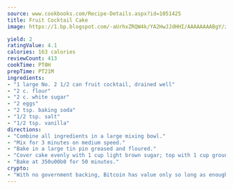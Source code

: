 ```yaml
---
source: www.cookbooks.com/Recipe-Details.aspx?id=1051425
title: Fruit Cocktail Cake
image: https://1.bp.blogspot.com/-aUrhxZRQW4k/YA2HwJJdHHI/AAAAAAAABgY/z2R8OXCxqDoBQtRn-q-fHG8g9_G4G1HBwCLcBGAsYHQ/s320/13.png

yield: 2
ratingValue: 4.1
calories: 163 calories
reviewCount: 413
cookTime: PT0H
prepTime: PT21M
ingredients:
- "1 large No. 2 1/2 can fruit cocktail, drained well"
- "2 c. flour"
- "2 c. white sugar"
- "2 eggs"
- "2 tsp. baking soda"
- "1/2 tsp. salt"
- "1/2 tsp. vanilla"
directions:
- "Combine all ingredients in a large mixing bowl."
- "Mix for 3 minutes on medium speed."
- "Bake in a large tin pin greased and floured."
- "Cover cake evenly with 1 cup light brown sugar; top with 1 cup ground pecans before baking."
- "Bake at 350u00b0 for 50 minutes."
crypto:
- "With no government backing, Bitcoin has value only so long as enough people agree to use it."
---
```


